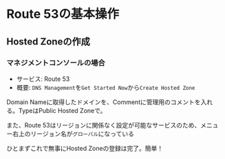 # Route 53の基本操作

## Hosted Zoneの作成

### マネジメントコンソールの場合

* サービス: Route 53
* 概要: `DNS Management`を`Get Started Now`から`Create Hosted Zone`

Domain Nameに取得したドメインを、Commentに管理用のコメントを入れる。TypeはPublic Hosted Zoneで。

また、Route 53はリージョンに関係なく設定が可能なサービスのため、メニュー右上のリージョン名が`グローバル`になっている

ひとまずこれで無事にHosted Zoneの登録は完了。簡単！
